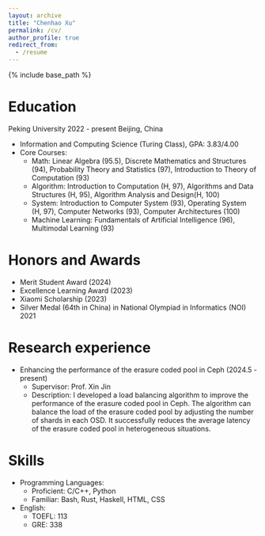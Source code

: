 ```yaml
---
layout: archive
title: "Chenhao Xu"
permalink: /cv/
author_profile: true
redirect_from:
  - /resume
---
```


{% include base_path %}

Education
======
Peking University 2022 - present Beijing, China
* Information and Computing Science (Turing Class), GPA: 3.83/4.00
* Core Courses: 
  * Math: Linear Algebra (95.5), Discrete Mathematics and Structures (94), Probability Theory and Statistics (97), Introduction to Theory of Computation (93)
  * Algorithm: Introduction to Computation (H, 97), Algorithms and Data Structures (H, 95), Algorithm Analysis and Design(H, 100)
  * System: Introduction to Computer System (93), Operating System (H, 97), Computer Networks (93), Computer Architectures (100)
  * Machine Learning: Fundamentals of Artificial Intelligence (96), Multimodal Learning (93)

Honors and Awards
======
* Merit Student Award (2024)
* Excellence Learning Award (2023)
* Xiaomi Scholarship (2023)
* Silver Medal (64th in China) in National Olympiad in Informatics (NOI) 2021

Research experience
======
* Enhancing the performance of the erasure coded pool in Ceph (2024.5 - present)
  * Supervisor: Prof. Xin Jin
  * Description: I developed a load balancing algorithm to improve the performance of the erasure coded pool in Ceph. The algorithm can balance the load of the erasure coded pool by adjusting the number of shards in each OSD. It successfully reduces the average latency of the erasure coded pool in heterogeneous situations.

Skills
======
* Programming Languages: 
  * Proficient: C/C++, Python
  * Familiar: Bash, Rust, Haskell, HTML, CSS
* English:
  * TOEFL: 113
  * GRE: 338

<!-- Publications
======
  <ul>{% for post in site.publications %}
    {% include archive-single-cv.html %}
  {% endfor %}</ul> -->
  